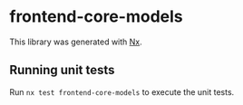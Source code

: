 # frontend-core-models

This library was generated with [Nx](https://nx.dev).

## Running unit tests

Run `nx test frontend-core-models` to execute the unit tests.
